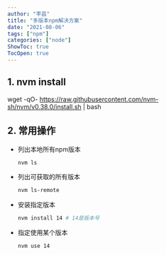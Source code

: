 ```yaml
---
author: "李昌"
title: "多版本npm解决方案"
date: "2021-08-06"
tags: ["npm"]
categories: ["node"]
ShowToc: true
TocOpen: true
---
```


## 1. nvm install

wget -qO- https://raw.githubusercontent.com/nvm-sh/nvm/v0.38.0/install.sh | bash

## 2. 常用操作

- 列出本地所有npm版本
  ```bash
  nvm ls
  ```

- 列出可获取的所有版本
  ```bash
  nvm ls-remote
  ```

- 安装指定版本
  ```bash
  nvm install 14 # 14是版本号
  ```
- 指定使用某个版本
  ```bash
  nvm use 14
  ```
